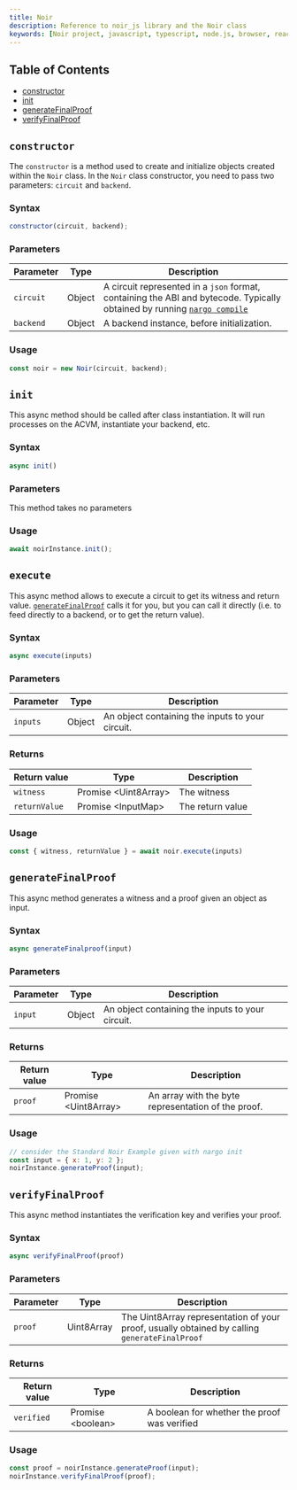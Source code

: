```yaml
---
title: Noir
description: Reference to noir_js library and the Noir class
keywords: [Noir project, javascript, typescript, node.js, browser, react, class, reference]
---
```


## Table of Contents

- [constructor](#constructor)
- [init](#init)
- [generateFinalProof](#generatefinalproof)
- [verifyFinalProof](#verifyfinalproof)

## `constructor`

The `constructor` is a method used to create and initialize objects created within the `Noir` class. In the `Noir` class constructor, you need to pass two parameters: `circuit` and `backend`.

### Syntax

```js
constructor(circuit, backend);
```

### Parameters

| Parameter | Type   | Description                                                                                                                                            |
| --------- | ------ | ------------------------------------------------------------------------------------------------------------------------------------------------------ |
| `circuit` | Object | A circuit represented in a `json` format, containing the ABI and bytecode. Typically obtained by running [`nargo compile`](../../nargo/01_commands.md) |
| `backend` | Object | A backend instance, before initialization.                                                                                                             |

### Usage

```js
const noir = new Noir(circuit, backend);
```

## `init`

This async method should be called after class instantiation. It will run processes on the ACVM, instantiate your backend, etc.

### Syntax

```js
async init()
```

### Parameters

This method takes no parameters

### Usage

```js
await noirInstance.init();
```

## `execute`

This async method allows to execute a circuit to get its witness and return value. [`generateFinalProof`](#generatefinalproof) calls it for you, but you can call it directly (i.e. to feed directly to a backend, or to get the return value).

### Syntax

```js
async execute(inputs)
```

### Parameters

| Parameter | Type   | Description                                      |
| --------- | ------ | ------------------------------------------------ |
| `inputs`   | Object | An object containing the inputs to your circuit. |

### Returns

| Return value | Type                  | Description                                         |
| ------------ | --------------------- | --------------------------------------------------- |
| `witness`      | Promise <Uint8Array\> | The witness |
| `returnValue`      | Promise <InputMap\> | The return value  |

### Usage

```js
const { witness, returnValue } = await noir.execute(inputs)
```

## `generateFinalProof`

This async method generates a witness and a proof given an object as input.

### Syntax

```js
async generateFinalproof(input)
```

### Parameters

| Parameter | Type   | Description                                      |
| --------- | ------ | ------------------------------------------------ |
| `input`   | Object | An object containing the inputs to your circuit. |

### Returns

| Return value | Type                  | Description                                         |
| ------------ | --------------------- | --------------------------------------------------- |
| `proof`      | Promise <Uint8Array\> | An array with the byte representation of the proof. |

### Usage

```js
// consider the Standard Noir Example given with nargo init
const input = { x: 1, y: 2 };
noirInstance.generateProof(input);
```

## `verifyFinalProof`

This async method instantiates the verification key and verifies your proof.

### Syntax

```js
async verifyFinalProof(proof)
```

### Parameters

| Parameter | Type       | Description                                                                                   |
| --------- | ---------- | --------------------------------------------------------------------------------------------- |
| `proof`   | Uint8Array | The Uint8Array representation of your proof, usually obtained by calling `generateFinalProof` |

### Returns

| Return value | Type               | Description                                  |
| ------------ | ------------------ | -------------------------------------------- |
| `verified`   | Promise <boolean\> | A boolean for whether the proof was verified |

### Usage

```js
const proof = noirInstance.generateProof(input);
noirInstance.verifyFinalProof(proof);
```
